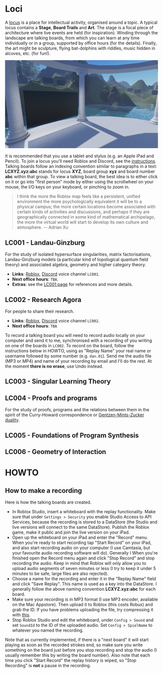 # Loci

A [locus](https://en.wikipedia.org/wiki/Method_of_loci) is a place for intellectual activity, organised around a topic. A typical locus contains a **Stage**, **Board Trails** and **Art**. The stage is a focal piece of architecture where live events are held (for inspiration). Winding through the landscape are talking boards, from which you can learn at any time individually or in a group, supported by office hours (for the details). Finally, the art might be sculpture, flying bat-dolphins with riddles, music hidden in alcoves, etc. (for fun!).

<p align="center">
  <img src="loci-small.png">
</p>

It is recommended that you use a tablet and stylus (e.g. an Apple iPad and Pencil). To join a locus you'll need Roblox and Discord, see the [instructions](https://metauni.org/posts/instructions/instructions). Talking boards follow an indexing convention similar to paragraphs in a text: **LCXYZ.xyz:abc** stands for locus **XYZ**, board group **xyz** and board number **abc** within that group. To view a talking board, the best idea is to either click on it or go into "first person" mode by either using the scrollwheel on your mouse, the I/O keys on your keyboard, or pinching to zoom in.

>  I think the more the Roblox map feels like a persistent, unified environment the more psychologically equivalent it will be to a physical campus; the more certain locations become associated with certain kinds of activities and discussions, and perhaps if they are geographically connected in some kind of mathematical archipelago, the more the virtual world will start to develop its own culture and atmosphere.    -- Adrian Xu

## LC001 - Landau-Ginzburg

For the study of isolated hypersurface singularities, matrix factorisations, Landau-Ginzburg models (a particular kind of topological quantum field theory) and associated algebra, geometry and higher category theory.

* **Links**: [Roblox](https://www.roblox.com/games/6461013759/metauni-LC001), [Discord](https://discord.gg/9yBaAxPSK8) voice channel `LC001`.
* **Next office hours**: `TBA`.
* **Extras**: see the [LC001 page](http://metauni.org/posts/loci/lc001/lc001) for references and more details.

## LC002 - Research Agora

For people to share their research.

* **Links**: [Roblox](https://www.roblox.com/games/7168699181/metauni-LC002-Research-Agora), [Discord](https://discord.gg/9yBaAxPSK8) voice channel `LC002`.
* **Next office hours**: `TBA`

To record a talking board you will need to record audio locally on your computer and send it to me, synchronised with a recording of you writing on one of the boards in `LC002`. To record on the board, follow the instructions below in HOWTO, using as "Replay Name" your real name or username followed by some number (e.g. `dan.01`). Send me the audio file (MP3 or MP4) and name of your recording by email and I'll do the rest. At the moment **there is no erase**, use Undo instead.

## LC003 - Singular Learning Theory

## LC004 - Proofs and programs

For the study of proofs, programs and the relations between them in the spirit of the Curry-Howard correspondence or [Gentzen-Mints-Zucker duality](https://arxiv.org/abs/2008.10131).

## LC005 - Foundations of Program Synthesis

## LC006 - Geometry of Interaction

# HOWTO

## How to make a recording

Here is how the talking boards are created.

* In Roblox Studio, insert a whiteboard with the replay functionality. Make sure that under `Settings > Security` you enable Studio Access to API Services, because the recording is stored to a DataStore (the Studio and live versions will connect to the same DataStore). Publish the Roblox game, make it public and join the live version on your iPad.
* Open up the whiteboard on your iPad and enter the "Record" menu. When you're ready to start recording tap "Start Record" on your iPad, and also start recording audio on your computer (I use Camtasia, but your favourite audio recording software will do). Generally I  When you're finished open the Record menu again and click "Stop Record" and stop recording the audio. Keep in mind that Roblox will only allow you to upload audio segments of seven minutes or less (I try to keep it under 5 minutes to be safe, large files are also rejected).
* Choose a name for the recording and enter it in the "Replay Name" field and click "Save Replay". This name is used as a key into the DataStore. I generally follow the above naming convention **LCXYZ.xyz:abc** for each board.
* Make sure your recording is in MP3 format (I use MP3 encoder, available on the Mac Appstore). Then upload it to Roblox (this costs Robux) and grab the ID. If you have problems uploading the file, try compressing it with [this](https://www.onlineconverter.com/compress-mp3).
* Stop Roblox Studio and edit the whiteboard, under `Config > Sound` and set `SoundId` to the ID of the uploaded audio. Set `Config > SpielName` to whatever you named the recording.

Note that as currently implemented, if there is a "next board" it will start playing as soon as the recorded strokes end, so make sure you write something on the board just before you stop recording and stop the audio (I usually remember this by writing the board number). Also note that each time you click "Start Record" the replay history is wiped, so "Stop Recording" is **not** a pause in the recording.
